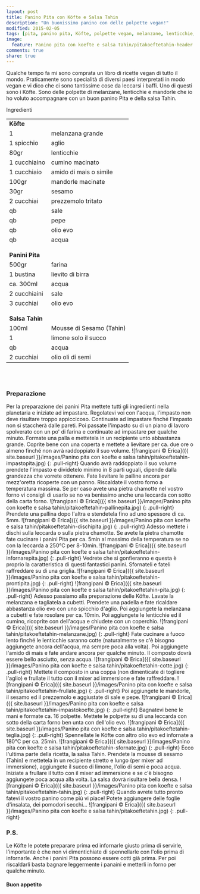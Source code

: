 ```yaml
---
layout: post
title: Panino Pita con Köfte e Salsa Tahin
description: "Un buonissimo panino con delle polpette vegan!"
modified: 2015-02-05
tags: [pita, panino pita, Köfte, polpette vegan, melanzane, lenticchie, mandorle, tahin, sesamo, panino, vegan]
image:
  feature: Panino pita con koefte e salsa tahin/pitakoeftetahin-header.jpg
comments: true
share: true
---
```


Qualche tempo fa mi sono comprata un libro di ricette vegan di tutto il mondo. Praticamente sono specialità di diversi paesi interpretati in modo vegan e vi dico che ci sono tantissime cose da leccarsi i baffi. Uno di questi sono i Köfte. Sono delle polpette di melanzane, lenticchie e mandorle che io ho voluto accompagnare con un buon panino Pita e della salsa Tahin.


<div class="ingredients">
  <div class="ingredients-title">Ingredienti</div>
  <table>
    <tbody>
      <tr>
        <td colspan="2"><b>Köfte</b></td>
      </tr>
      <tr>
        <td>1</td>
        <td>melanzana grande</td>
      </tr>
      <tr>
        <td>1 spicchio</td>
        <td>aglio</td>
      </tr>
      <tr>
        <td>80gr</td>
        <td>lenticchie</td>
      </tr>
      <tr>
        <td>1 cucchiaino</td>
        <td>cumino macinato</td>
      </tr>
      <tr>
        <td>1 cucchiaio</td>
        <td>amido di mais o simile</td>      
      </tr>
      <tr>
        <td>100gr</td>
        <td>mandorle macinate</td>
      </tr>
      <tr>
        <td>30gr</td>
        <td>sesamo</td>
      </tr>
      <tr>
        <td>2 cucchiai</td>
        <td>prezzemolo tritato</td>
      </tr>
      <tr>
        <td>qb</td>
        <td>sale</td>
      </tr>
      <tr>
        <td>qb</td>
        <td>pepe</td>
      </tr>
      <tr>
        <td>qb</td>
        <td>olio evo</td>
      </tr>
      <tr>
        <td>qb</td>
        <td>acqua</td>
      </tr>
      <tr style="height: 15px;"></tr>
      <tr>          
        <td colspan="2"><b>Panini Pita</b></td>
      </tr>
      <tr>
        <td>500gr</td>
        <td>farina</td>
      </tr>
      <tr>      
        <td>1 bustina</td>
        <td>lievito di birra</td>
      </tr>
      <tr>      
        <td>ca. 300ml</td>
        <td>acqua</td>
      </tr>
      <tr>
        <td>2 cucchiaini</td>
        <td>sale</td>
      </tr>
      <tr>
        <td>3 cucchiai</td>
        <td>olio evo</td>     
      </tr>
      <tr style="height: 15px;"></tr>
      <tr>          
        <td colspan="2"><b>Salsa Tahin</b></td>
      </tr>
      <tr>
        <td>100ml</td>
        <td>Mousse di Sesamo (Tahin)</td>
      </tr>
      <tr>      
        <td>1</td>
        <td>limone solo il succo</td>
      </tr>
      <tr>      
        <td>qb</td>
        <td>acqua</td>
      </tr>
      <tr>
        <td>2 cucchiai</td>
        <td>olio oli di semi</td>
      </tr>
    </tbody>
  </table>
  <br></br>
</div>


<h3>
  <font color="grey">
    <i class="icon-cogs"></i>
  </font> Preparazione
</h3>

Per la preparazione dei panini Pita mettete tutti gli ingredienti nella planetaria e iniziate ad impastare. Regolatevi voi con l'acqua, l'impasto non deve risultare troppo appiccicoso. Continuate ad impastare finché l'impasto non si staccherà dalle pareti. Poi passate l'impasto su di un piano di lavoro spolverato con un po' di farina e continuate ad impastare per qualche minuto. Formate una palla e mettetela in un recipiente unto abbastanza grande. Coprite bene con una coperta e mettete a lievitare per ca. due ore o almeno finché non avrà raddoppiato il suo volume.
![frangipani © Erica]({{ site.baseurl }}/images/Panino pita con koefte e salsa tahin/pitakoeftetahin-impastopita.jpg)
{: .pull-right}
Quando avrà raddoppiato il suo volume prendete l'impasto e dividetelo minimo in 8 parti uguali, dipende dalla grandezza che vorrete ottenere. Fate lievitare le palline ancora per mezz'oretta ricoperte con un panno. Riscaldate il vostro forno a temperatura massima. Se per caso avete una pietra chamotte nel vostro forno vi consigli di usarlo se no va benissimo anche una leccarda con sotto della carta forno.
![frangipani © Erica]({{ site.baseurl }}/images/Panino pita con koefte e salsa tahin/pitakoeftetahin-pallinepita.jpg)
{: .pull-right}
Prendete una pallina dopo l'altra e stendetela fino ad uno spessore di ca. 5mm. 
![frangipani © Erica]({{ site.baseurl }}/images/Panino pita con koefte e salsa tahin/pitakoeftetahin-dischipita.jpg)
{: .pull-right}
Adesso mettete i dischi sulla leccarda o sulla pietra chamotte. Se avete la pietra chamotte fate cucinare i panini Pita per ca. 5min al massimo della temperatura se no con la leccarda a 250°C per 8-10min.
![frangipani © Erica]({{ site.baseurl }}/images/Panino pita con koefte e salsa tahin/pitakoeftetahin-infornarepita.jpg)
{: .pull-right}
Vedrete che si gonfieranno e questa è proprio la caratteristica di questi fantastici panini. Sfornateli e fateli raffreddare su di una griglia.
![frangipani © Erica]({{ site.baseurl }}/images/Panino pita con koefte e salsa tahin/pitakoeftetahin-prontipita.jpg)
{: .pull-right}
![frangipani © Erica]({{ site.baseurl }}/images/Panino pita con koefte e salsa tahin/pitakoeftetahin-pita.jpg)
{: .pull-right}
Adesso passiamo alla preparazione delle Köfte. Lavate la melanzana e tagliatela a cubetti. Prendete una padella e fate ricaldare abbastanza olio evo con uno spicchio d'aglio. Poi aggiungete la melanzana a cubetti e fate rosolare per ca. 10min. Poi aggiungete le lenticchie ed il cumino, ricoprite con dell'acqua e chiudete con un coperchio.
![frangipani © Erica]({{ site.baseurl }}/images/Panino pita con koefte e salsa tahin/pitakoeftetahin-melanzane.jpg)
{: .pull-right}
Fate cucinare a fuoco lento finché le lenticchie saranno cotte (naturalmente se c'è bisogno aggiungete ancora dell'acqua, ma sempre poca alla volta). Poi aggiungete l'amido di mais e fate andare ancora per qualche minuto. Il composto dovrà essere bello asciutto, senza acqua.
![frangipani © Erica]({{ site.baseurl }}/images/Panino pita con koefte e salsa tahin/pitakoeftetahin-cotte.jpg)
{: .pull-right}
Mettete il composto in una coppa (non dimenticate di togliere l'aglio) e frullate il tutto con il mixer ad immersione e fate raffreddare.
![frangipani © Erica]({{ site.baseurl }}/images/Panino pita con koefte e salsa tahin/pitakoeftetahin-frullate.jpg)
{: .pull-right}
Poi aggiungete le mandorle, il sesamo ed il prezzemolo e aggiustate di sale e pepe.
![frangipani © Erica]({{ site.baseurl }}/images/Panino pita con koefte e salsa tahin/pitakoeftetahin-impastokoefte.jpg)
{: .pull-right}
Bagnatevi bene le mani e formate ca. 16 polpette. Mettete le polpette su di una leccarda con sotto della carta forno ben unta con dell'olio evo.
![frangipani © Erica]({{ site.baseurl }}/images/Panino pita con koefte e salsa tahin/pitakoeftetahin-teglia.jpg)
{: .pull-right}
Spennellate le Köfte con altro olio evo ed infornate a 180°C per ca. 25min.
![frangipani © Erica]({{ site.baseurl }}/images/Panino pita con koefte e salsa tahin/pitakoeftetahin-sfornate.jpg)
{: .pull-right}
Ecco l'ultima parte della ricetta, la salsa Tahin. Prendete la mousse di sesamo (Tahin) e mettetela in un recipiente stretto e lungo (per mixer ad immersione), aggiungete il succo di limone, l'olio di semi e poca acqua. Iniziate a frullare il tutto con il mixer ad immersione e se c'è bisogno aggiungete poca acqua alla volta. La salsa dovrà risultare bella densa.
![frangipani © Erica]({{ site.baseurl }}/images/Panino pita con koefte e salsa tahin/pitakoeftetahin-tahin.jpg)
{: .pull-right}
Quando avrete tutto pronto fatevi il vostro panino come più vi piace! Potete aggiungere delle foglie d'insalata, dei pomodori secchi...
![frangipani © Erica]({{ site.baseurl }}/images/Panino pita con koefte e salsa tahin/pitakoeftetahin.jpg)
{: .pull-right}

<h3>
  <font color="#FFCC00">
    <i class="icon-lightbulb"></i>
  </font> P.S.
</h3>

Le Köfte le potete preparare prima ed infornarle giusto prima di servirle, l'importante è che non vi dimentichiate di spennellarle con l'olio prima di infornarle.
Anche i panini Pita possono essere cotti già prima. Per poi riscaldarli basta bagnare leggermente i panaini e metterli in forno per qualche minuto.

<h4>Buon appetito
  <font color="red">
    <i class="icon-smile"></i>
  </font>
</h4>
